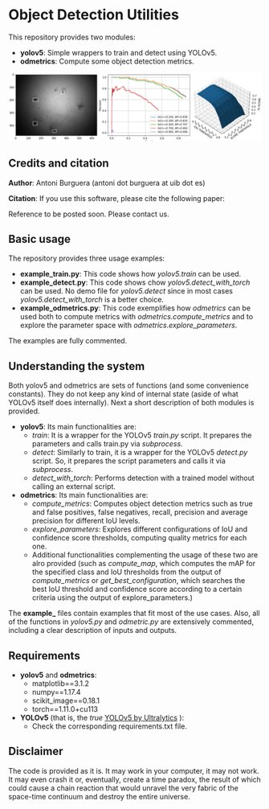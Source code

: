 # Object Detection Utilities

This repository provides two modules:

* **yolov5**: Simple wrappers to train and detect using YOLOv5.
* **odmetrics**: Compute some object detection metrics.

![IMG/EXAMPLE.png](IMG/EXAMPLE.png)

## Credits and citation

**Author**: Antoni Burguera (antoni dot burguera at uib dot es)

**Citation**: If you use this software, please cite the following paper:

Reference to be posted soon. Please contact us.

## Basic usage

The repository provides three usage examples:

* **example_train.py**: This code shows how *yolov5.train* can be used.
* **example_detect.py**: This code shows chow *yolov5.detect_with_torch* can be used. No demo file for *yolov5.detect* since in most cases *yolov5.detect_with_torch* is a better choice.
* **example_odmetrics.py**: This code exemplifies how *odmetrics* can be used both to compute metrics with *odmetrics.compute_metrics* and to explore the parameter space with *odmetrics.explore_parameters*.

The examples are fully commented.

## Understanding the system

Both yolov5 and odmetrics are sets of functions (and some convenience constants). They do not keep any kind of internal state (aside of what YOLOv5 itself does internally). Next a short description of both modules is provided.

* **yolov5**: Its main functionalities are:
    + *train*: It is a wrapper for the YOLOv5 *train.py* script. It prepares the parameters and calls train.py via *subprocess*.
    + *detect*: Similarly to train, it is a wrapper for the YOLOv5 *detect.py* script. So, it prepares the script parameters and calls it via *subprocess*.
    + *detect_with_torch*: Performs detection with a trained model without calling an external script.
* **odmetrics**: Its main functionalities are:
    + *compute_metrics*: Computes object detection metrics such as true and false positives, false negatives, recall, precision and average precision for different IoU levels.
    + *explore_parameters*: Explores different configurations of IoU and confidence score thresholds, computing quality metrics for each one.
    + Additional functionalities complementing the usage of these two are alro provided (such as *compute_map*, which computes the mAP for the specified class and IoU thresholds from the output of *compute_metrics* or *get_best_configuration*, which searches the best IoU threshold and confidence score according to a certain criteria using the output of explore_parameters.)

The **example_** files contain examples that fit most of the use cases. Also, all of the functions in *yolov5.py* and *odmetric.py* are extensively commented, including a clear description of inputs and outputs.

## Requirements

* **yolov5** and **odmetrics**:
    + matplotlib==3.1.2
    + numpy==1.17.4
    + scikit_image==0.18.1
    + torch==1.11.0+cu113
* **YOLOv5** (that is, the *true* [YOLOv5 by Ultralytics](https://github.com/ultralytics/yolov5/) ):
    + Check the corresponding requirements.txt file.


## Disclaimer

The code is provided as it is. It may work in your computer, it may not work. It may even crash it or, eventually, create a time paradox, the result of which could cause a chain reaction that would unravel the very fabric of the space-time continuum and destroy the entire universe.